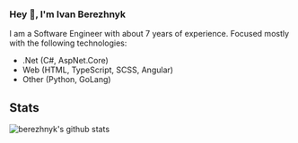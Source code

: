### Hey 👋, I'm Ivan Berezhnyk
I am a Software Engineer with about 7 years of experience. Focused mostly with the following technologies:
- .Net (C#, AspNet.Core)
- Web (HTML, TypeScript, SCSS, Angular)
- Other (Python, GoLang)

## Stats
![berezhnyk's github stats](https://github-readme-stats.vercel.app/api?username=berezhnyk&show_icons=true&theme=dracula)
